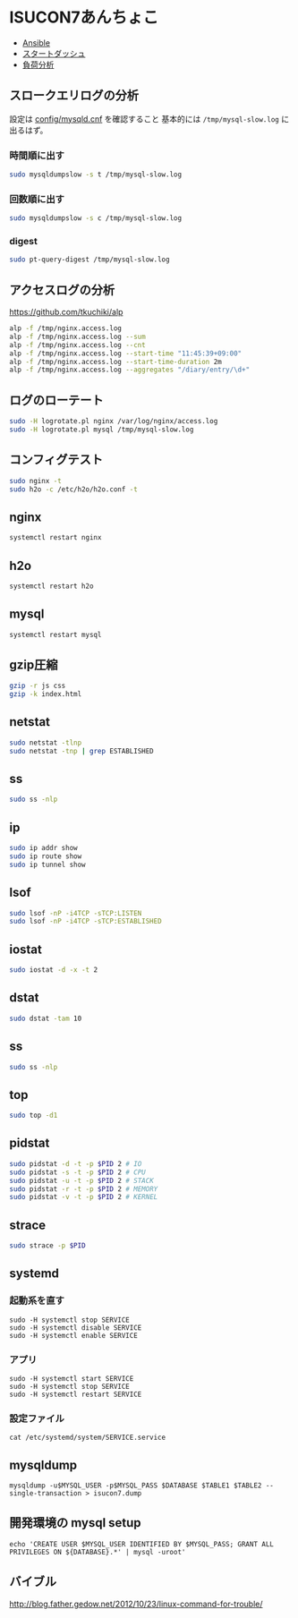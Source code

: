 # ISUCON7あんちょこ

* [Ansible](https://github.com/karupanerura/isucon7-pre/blob/master/ansible/README.md)
* [スタートダッシュ](https://github.com/karupanerura/isucon7-pre/blob/master/anchoko/START-DASH.md)
* [負荷分析](https://github.com/karupanerura/isucon7-pre/blob/master/anchoko/FUKABUNSEKI.md)

## スロークエリログの分析

設定は [config/mysqld.cnf](https://github.com/karupanerura/isucon7-pre/blob/master/config/mysqld.cnf) を確認すること
基本的には `/tmp/mysql-slow.log` に出るはず。

### 時間順に出す

```bash
sudo mysqldumpslow -s t /tmp/mysql-slow.log
```

### 回数順に出す

```bash
sudo mysqldumpslow -s c /tmp/mysql-slow.log
```

### digest

```bash
sudo pt-query-digest /tmp/mysql-slow.log
```

## アクセスログの分析

https://github.com/tkuchiki/alp

```bash
alp -f /tmp/nginx.access.log
alp -f /tmp/nginx.access.log --sum
alp -f /tmp/nginx.access.log --cnt
alp -f /tmp/nginx.access.log --start-time "11:45:39+09:00"
alp -f /tmp/nginx.access.log --start-time-duration 2m
alp -f /tmp/nginx.access.log --aggregates "/diary/entry/\d+"
```

## ログのローテート

```bash
sudo -H logrotate.pl nginx /var/log/nginx/access.log
sudo -H logrotate.pl mysql /tmp/mysql-slow.log
```

## コンフィグテスト

```bash
sudo nginx -t
sudo h2o -c /etc/h2o/h2o.conf -t
```

## nginx

```bash
systemctl restart nginx
```

## h2o

```bash
systemctl restart h2o
```

## mysql

```bash
systemctl restart mysql
```

## gzip圧縮

```bash
gzip -r js css
gzip -k index.html
```

## netstat

```bash
sudo netstat -tlnp
sudo netstat -tnp | grep ESTABLISHED
```

## ss

```bash
sudo ss -nlp
```

## ip

```bash
sudo ip addr show
sudo ip route show
sudo ip tunnel show
```

## lsof

```bash
sudo lsof -nP -i4TCP -sTCP:LISTEN
sudo lsof -nP -i4TCP -sTCP:ESTABLISHED
```

## iostat

```bash
sudo iostat -d -x -t 2
```

## dstat

```bash
sudo dstat -tam 10
```

## ss

```bash
sudo ss -nlp
```

## top

```bash
sudo top -d1
```

## pidstat

```bash
sudo pidstat -d -t -p $PID 2 # IO
sudo pidstat -s -t -p $PID 2 # CPU
sudo pidstat -u -t -p $PID 2 # STACK
sudo pidstat -r -t -p $PID 2 # MEMORY
sudo pidstat -v -t -p $PID 2 # KERNEL
```

## strace

```bash
sudo strace -p $PID
```

## systemd
### 起動系を直す

```
sudo -H systemctl stop SERVICE
sudo -H systemctl disable SERVICE
sudo -H systemctl enable SERVICE
```

### アプリ

```
sudo -H systemctl start SERVICE
sudo -H systemctl stop SERVICE
sudo -H systemctl restart SERVICE
```

### 設定ファイル

```
cat /etc/systemd/system/SERVICE.service
```

## mysqldump
```
mysqldump -u$MYSQL_USER -p$MYSQL_PASS $DATABASE $TABLE1 $TABLE2 --single-transaction > isucon7.dump
```

## 開発環境の mysql setup
```
echo 'CREATE USER $MYSQL_USER IDENTIFIED BY $MYSQL_PASS; GRANT ALL PRIVILEGES ON ${DATABASE}.*' | mysql -uroot'
```

## バイブル

http://blog.father.gedow.net/2012/10/23/linux-command-for-trouble/
